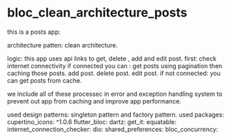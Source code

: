 # bloc_clean_architecture_posts

this is a posts app:

architecture patten: clean architecture.

logic:
  this app uses api links to get, delete , add and edit post.
     first: check internet connectivity
             if connected you can :
                    get posts using pagination then caching those posts.
                    add post.
                    delete post.
                    edit post.
             if not connected:
                    you can get posts from cache.


  we include all of these processec in error and exception handling system to prevent out app from caching and improve app performance.

  used design patterns: singleton pattern and factory pattern.
  used packages: 
       cupertino_icons: ^1.0.6
       flutter_bloc:
       dartz:
       get_it:
       equatable:
       internet_connection_checker:
       dio:
       shared_preferences:
       bloc_concurrency:
                    
 
